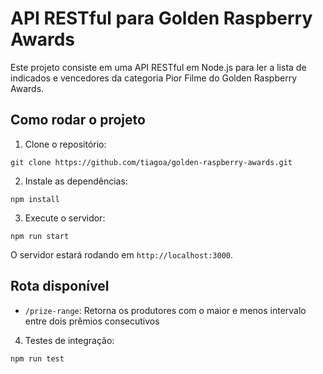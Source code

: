 # API RESTful para Golden Raspberry Awards

Este projeto consiste em uma API RESTful em Node.js para ler a lista de indicados e vencedores da categoria Pior Filme do Golden Raspberry Awards.

## Como rodar o projeto

1. Clone o repositório:

```
git clone https://github.com/tiagoa/golden-raspberry-awards.git
```

2. Instale as dependências:

```
npm install
```

3. Execute o servidor:

```
npm run start
```

O servidor estará rodando em `http://localhost:3000`.

## Rota disponível

- `/prize-range`: Retorna os produtores com o maior e menos intervalo entre dois prêmios consecutivos

4. Testes de integração:

```
npm run test
```